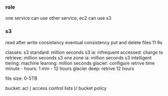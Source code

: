 ### role
one service can use other service, ec2 can use s3

### s3
read after write consistency
eventual consistency put and delete files
11 9s

classes:
s3 standard: million seconds
s3 ia: infrequent accessed: charge to retrieve: million seconds
s3 one zone ia: million seconds
s3 intelligent tiering: machine learnng: million seconds
glacier: configure retrive time minute - hours: 1 min - 12 hours
glacier deep: retrive 12 hours 

file size: 0-5TB

bucket: acl ( access control lists )/ bucket policy
